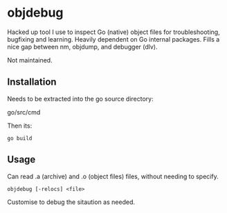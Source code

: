 # objdebug 

Hacked up tool I use to inspect Go (native) object files for troubleshooting, 
bugfixing and learning. Heavily dependent on Go internal packages. 
Fills a nice gap between nm, objdump, and debugger (dlv).  

Not maintained.

## Installation 

Needs to be extracted into the go source directory:

go/src/cmd

Then its:

```
go build 
```

## Usage

Can read .a (archive) and .o (object files) files, without needing to specify. 

```
objdebug [-relocs] <file>
```

Customise to debug the sitaution as needed.



